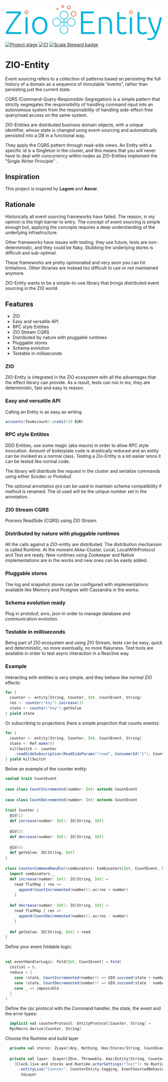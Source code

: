 ![ZIO Entity Logo](./zio_entity_logo.svg)
[![Project stage][Stage]][Stage-Page] [![CI](https://github.com/thehonesttech/stem/actions/workflows/scala.yml/badge.svg?branch=master)](https://github.com/thehonesttech/zio-entity/actions/workflows/scala.yml) [![Scala Steward badge](https://img.shields.io/badge/Scala_Steward-helping-blue.svg?style=flat&logo=data:image/png;base64,iVBORw0KGgoAAAANSUhEUgAAAA4AAAAQCAMAAAARSr4IAAAAVFBMVEUAAACHjojlOy5NWlrKzcYRKjGFjIbp293YycuLa3pYY2LSqql4f3pCUFTgSjNodYRmcXUsPD/NTTbjRS+2jomhgnzNc223cGvZS0HaSD0XLjbaSjElhIr+AAAAAXRSTlMAQObYZgAAAHlJREFUCNdNyosOwyAIhWHAQS1Vt7a77/3fcxxdmv0xwmckutAR1nkm4ggbyEcg/wWmlGLDAA3oL50xi6fk5ffZ3E2E3QfZDCcCN2YtbEWZt+Drc6u6rlqv7Uk0LdKqqr5rk2UCRXOk0vmQKGfc94nOJyQjouF9H/wCc9gECEYfONoAAAAASUVORK5CYII=)](https://scala-steward.org)

# ZIO-Entity
Event sourcing refers to a collection of patterns based on persisting the full history of a domain as a sequence of
immutable “events”, rather than persisting just the current state.

CQRS (Command-Query-Responsible-Segregation) is a simple pattern that strictly segregates the responsibility of handling command input into an autonomous system from the responsibility of handling side-effect-free query/read access on the same system.

ZIO-Entities are distributed business domain objects, with a unique identifier, whose state is changed using event-sourcing and automatically persisted into a DB in a functional way.

They apply the CQRS pattern through read-side views.
An Entity with a specific id is a Singleton in the cluster, and this means that you will never have to deal with concurrency within nodes as ZIO-Entities implement the "Single Writer Principle" .

## Inspiration

This project is inspired by **Lagom** and **Aecor**.

## Rationale

Historically all event sourcing frameworks have failed. The reason, in my opinion is the high barrier to entry. The
concept of event sourcing is simple enough but, applying the concepts requires a deep understanding of the underlying
infrastructure.

Other frameworks have issues with testing, they use future, tests are non-deterministic, and they could be flaky.
Stubbing the underlying stores is difficult and sub-optimal.

These frameworks are pretty opinionated and very soon you can hit limitations. Other libraries are instead too difficult
to use or not maintained anymore.

ZIO-Entity wants to be a simple-to-use library that brings distributed event sourcing in the ZIO world.

## Features

- ZIO
- Easy and versatile API
- RPC style Entities
- ZIO Stream CQRS
- Distributed by nature with pluggable runtimes
- Pluggable stores
- Schema evolution
- Testable in milliseconds

### ZIO

ZIO-Entity is integrated in the ZIO ecosystem with all the advantages that the effect library can provide. As a result,
tests can run in ms, they are deterministic, fast and easy to reason.

### Easy and versatile API

Calling an Entity is as easy as writing

```scala
accounts(fooAccount).credit(10 EUR)
```

### RPC style Entities

DDD Entities, use some magic (aka macro) in order to allow RPC style invocation. Amount of boilerplate code is
drastically reduced and an entity can be invoked as a normal class. Testing a Zio-Entity is a lot easier since it can be
tested like normal code.

The library will distribute the request in the cluster and serialize commands using either Scodec or Protobuf.

The optional annotation `@Id` can be used to maintain schema compatibility if method is renamed. The id used will
be the unique number set in the annotation.

### ZIO Stream CQRS

Process ReadSide (CQRS) using ZIO Stream.

### Distributed by nature with pluggable runtimes

All the calls against a ZIO-entity are distributed. The distribution mechanism is called Runtime. At the moment Akka-Cluster, Local, LocalWithProtocol and Test are ready.
New runtimes using Zookeeper and Native implementations are in the works and new ones can be easily
added.

### Pluggable stores

The log and snapshot stores can be configured with implementations available like Memory and Postgres with Cassandra in
the works.

### Schema evolution ready

Plug in protobuf, avro, json in order to manage database and communication evolution.

### Testable in milliseconds

Being part of ZIO ecosystem and using ZIO Stream, tests can be easy, quick and deterministic, no more eventually, no
more flakyness. Test tools are available in order to test async interaction in a Reactive way.

### Example

Interacting with entities is very simple, and they behave like normal ZIO effects:

```scala
for {
  counter <- entity[String, Counter, Int, CountEvent, String]
  res <- counter("key").increase(3)
  state <- counter("key").getValue
} yield state

```

Or subscribing to projections (here a simple projection that counts events):

```scala
for {
  counter <- entity[String, Counter, Int, CountEvent, String]
  state <- Ref.make(0)
  killSwitch <- counter
    .readSideSubscription(ReadSideParams("read", ConsumerId("1"), CounterEntity.tagging, 2, ReadSide.countIncreaseEvents(state, _, _)), _.getMessage)
} yield killSwitch
```

Below an example of the counter entity:

```scala
sealed trait CountEvent

case class CountIncremented(number: Int) extends CountEvent

case class CountDecremented(number: Int) extends CountEvent

trait Counter {
  @Id(1)
  def increase(number: Int): IO[String, Int]

  @Id(2)
  def decrease(number: Int): IO[String, Int]

  @Id(4)
  def getValue: IO[String, Int]
}

class CounterCommandHandler(combinators: Combinators[Int, CountEvent, String]) extends Counter {
  import combinators._
  def increase(number: Int): IO[String, Int] =
    read flatMap { res =>
      append(CountIncremented(number)).as(res + number)
    }

  def decrease(number: Int): IO[String, Int] =
    read flatMap { res =>
      append(CountDecremented(number)).as(res - number)
    }

  def getValue: IO[String, Int] = read
}

```

Define your event foldable logic:

```scala

val eventHandlerLogic: Fold[Int, CountEvent] = Fold(
  initial = 0,
  reduce = {
    case (state, CountIncremented(number)) => UIO.succeed(state + number)
    case (state, CountDecremented(number)) => UIO.succeed(state - number)
    case _ => impossible
  }
)
```

Define the rpc protocol with the Command handler, the state, the event and the error types:

```scala
  implicit val counterProtocol: EntityProtocol[Counter, String] =
  RpcMacro.derive[Counter, String]

```

Choose the Runtime and build layer

```scala
  private val stores: ZLayer[Any, Nothing, Has[Stores[String, CountEvent, Int]]] = Clock.live to MemoryStores.live[String, CountEvent, Int](100.millis, 2)
  
  private val layer: ZLayer[ZEnv, Throwable, Has[Entity[String, Counter, Int, CountEvent, String]]] =
    (Clock.live and stores and Runtime.actorSettings("Test")) to Runtime
      .entityLive("Counter", CounterEntity.tagging, EventSourcedBehaviour[Counter, Int, CountEvent, String](new CounterCommandHandler(_), CounterEntity.eventHandlerLogic, _.getMessage))
      .toLayer

```


[Stage]: https://img.shields.io/badge/Project%20Stage-Development-yellowgreen.svg
[Stage-Page]: https://github.com/zio/zio/wiki/Project-Stages
